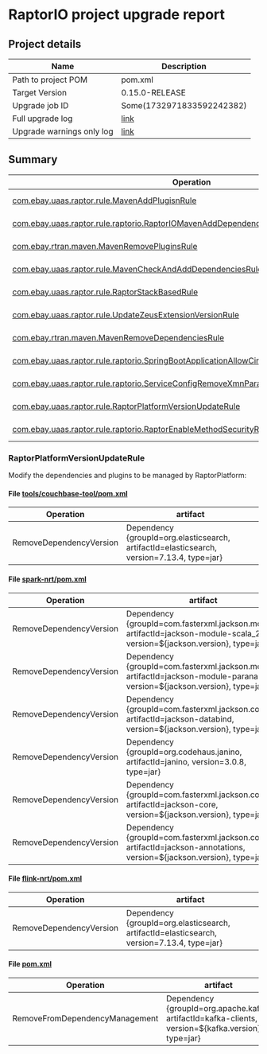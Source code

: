 
# RaptorIO project upgrade report
## Project details
Name | Description
---- | -----------
Path to project POM |	pom.xml
Target Version |	0.15.0-RELEASE
Upgrade job ID | Some(1732971833592242382)
Full upgrade log | [link](raptor-upgrade-debug-1732971833592242382.log)
Upgrade warnings only log | [link](raptor-upgrade-warn-1732971833592242382.log)

     ## Summary

| Operation | Details |
| ---- | ----------- |
|[com.ebay.uaas.raptor.rule.MavenAddPlugisnRule](#MavenAddPlugisnRule) | impacted 0 file(s) |
|[com.ebay.uaas.raptor.rule.raptorio.RaptorIOMavenAddDependenciesRule](#RaptorIOMavenAddDependenciesRule) | impacted 0 file(s) |
|[com.ebay.rtran.maven.MavenRemovePluginsRule](#MavenRemovePluginsRule) | impacted 19 file(s) |
|[com.ebay.uaas.raptor.rule.MavenCheckAndAddDependenciesRule](#MavenCheckAndAddDependenciesRule) | impacted 72 file(s) |
|[com.ebay.uaas.raptor.rule.RaptorStackBasedRule](#RaptorStackBasedRule) | impacted 4 file(s) |
|[com.ebay.uaas.raptor.rule.UpdateZeusExtensionVersionRule](#UpdateZeusExtensionVersionRule) | impacted 0 file(s) |
|[com.ebay.rtran.maven.MavenRemoveDependenciesRule](#MavenRemoveDependenciesRule) | impacted 0 file(s) |
|[com.ebay.uaas.raptor.rule.raptorio.SpringBootApplicationAllowCircularReferencePropertiesRule](#SpringBootApplicationAllowCircularReferencePropertiesRule) | impacted 5 file(s) |
|[com.ebay.uaas.raptor.rule.raptorio.ServiceConfigRemoveXmnParameterRule](#ServiceConfigRemoveXmnParameterRule) | impacted 0 file(s) |
|[com.ebay.uaas.raptor.rule.RaptorPlatformVersionUpdateRule](#RaptorPlatformVersionUpdateRule) | impacted 55 file(s) |
|[com.ebay.uaas.raptor.rule.raptorio.RaptorEnableMethodSecurityRule](#RaptorEnableMethodSecurityRule) | impacted 0 file(s) |

### RaptorPlatformVersionUpdateRule
Modify the dependencies and plugins to be managed by RaptorPlatform:
      
#### File [tools/couchbase-tool/pom.xml](tools/couchbase-tool/pom.xml)
|Operation|artifact|
|------|----|
|RemoveDependencyVersion|Dependency {groupId=org.elasticsearch, artifactId=elasticsearch, version=7.13.4, type=jar}|

#### File [spark-nrt/pom.xml](spark-nrt/pom.xml)
|Operation|artifact|
|------|----|
|RemoveDependencyVersion|Dependency {groupId=com.fasterxml.jackson.module, artifactId=jackson-module-scala_2.11, version=${jackson.version}, type=jar}|
|RemoveDependencyVersion|Dependency {groupId=com.fasterxml.jackson.module, artifactId=jackson-module-paranamer, version=${jackson.version}, type=jar}|
|RemoveDependencyVersion|Dependency {groupId=com.fasterxml.jackson.core, artifactId=jackson-databind, version=${jackson.version}, type=jar}|
|RemoveDependencyVersion|Dependency {groupId=org.codehaus.janino, artifactId=janino, version=3.0.8, type=jar}|
|RemoveDependencyVersion|Dependency {groupId=com.fasterxml.jackson.core, artifactId=jackson-core, version=${jackson.version}, type=jar}|
|RemoveDependencyVersion|Dependency {groupId=com.fasterxml.jackson.core, artifactId=jackson-annotations, version=${jackson.version}, type=jar}|

#### File [flink-nrt/pom.xml](flink-nrt/pom.xml)
|Operation|artifact|
|------|----|
|RemoveDependencyVersion|Dependency {groupId=org.elasticsearch, artifactId=elasticsearch, version=7.13.4, type=jar}|

#### File [pom.xml](pom.xml)
|Operation|artifact|
|------|----|
|RemoveFromDependencyManagement|Dependency {groupId=org.apache.kafka, artifactId=kafka-clients, version=${kafka.version}, type=jar}|
